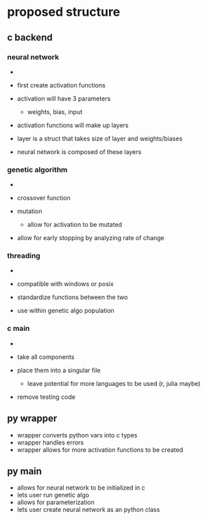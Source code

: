 # proposed structure

## c backend

### neural network

-

- first create activation functions
- activation will have 3 parameters
  - weights, bias, input
- activation functions will make up layers
- layer is a struct that takes size of layer and weights/biases
- neural network is composed of these layers

### genetic algorithm

-

- crossover function
- mutation
  - allow for activation to be mutated
- allow for early stopping by analyzing rate of change

### threading

-

- compatible with windows or posix
- standardize functions between the two
- use within genetic algo population

### c main

-

- take all components
- place them into a singular file
  - leave potential for more languages to be used (r, julia maybe)
- remove testing code

## py wrapper

- wrapper converts python vars into c types
- wrapper handles errors
- wrapper allows for more activation functions to be created

## py main

- allows for neural network to be initialized in c
- lets user run genetic algo
- allows for parameterization
- lets user create neural network as an python class
